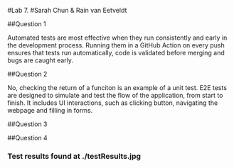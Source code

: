 #Lab 7.
#Sarah Chun & Rain van Eetveldt

##Question 1

Automated tests are most effective when they run consistently and early in the development process. Running them in a GitHub Action on every push ensures that tests run automatically, code is validated before merging and bugs are caught early. 

##Question 2 

No, checking the return of a funciton is an example of a unit test. E2E tests are designed to simulate and test the flow of the application, from start to finish. It includes UI interactions, such as clicking button, navigating the webpage and filling in forms. 

##Question 3

##Question 4


### Test results found at ./testResults.jpg